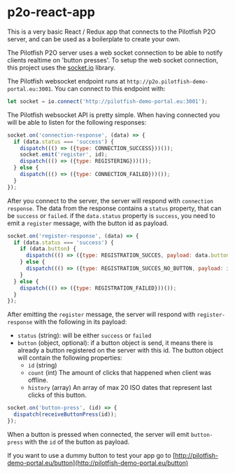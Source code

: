 # p2o-react-app

This is a very basic React / Redux app that connects to the Pilotfish P2O server, and can be used as a boilerplate to
create your own.

The Pilotfish P2O server uses a web socket connection to be able to notify clients realtime on 'button presses'.
To setup the web socket connection, this project uses the [socket.io](http://socket.io/) library.

The Pilotfish websocket endpoint runs at `http://p2o.pilotfish-demo-portal.eu:3001`. You can connect to this endpoint with:

```javascript
let socket = io.connect('http://pilotfish-demo-portal.eu:3001');
```

The Pilotfish websocket API is pretty simple. When having connected you will be able to listen
for the following responses:

```javascript
socket.on('connection-response', (data) => {
  if (data.status === 'success') {
    dispatch((() => ({type: CONNECTION_SUCCESS}))());
    socket.emit('register', id);
    dispatch((() => ({type: REGISTERING}))());
  } else {
    dispatch((() => ({type: CONNECTION_FAILED}))());
  }
});
```

After you connect to the server, the server will respond with `connection response`.
The data from the response contains a `status` property, that can be `success` or `failed`. if the `data.status`
property is `success`, you need to emit a `register` message, with the button id as payload.

```javascript
socket.on('register-response', (data) => {
  if (data.status === 'success') {
    if (data.button) {
      dispatch((() => ({type: REGISTRATION_SUCCES, payload: data.button}))());
    } else {
      dispatch((() => ({type: REGISTRATION_SUCCES_NO_BUTTON, payload: id}))());
    }
  } else {
    dispatch((() => ({type: REGISTRATION_FAILED}))());
  }
});
```

After emitting the `register` message, the server will respond with `register-response` with the following in its payload:
*   `status` (string): will be either `success` or `failed`
*   `button` (object, optional): if a button object is send, it means there is already a button registered on the server
with this id. The button object will contain the following properties:
    *   `id` (string)
    *   `count` (int) The amount of clicks that happened when client was offline.
    *   `history` (array) An array of max 20 ISO dates that represent last clicks of this button.

```javascript
socket.on('button-press', (id) => {
  dispatch(receiveButtonPress(id));
});
```

When a button is pressed when connected, the server will emit `button-press` with the `id` of the button as payload.

If you want to use a dummy button to test your app go to [http://pilotfish-demo-portal.eu/button](http://pilotfish-demo-portal.eu/button)
